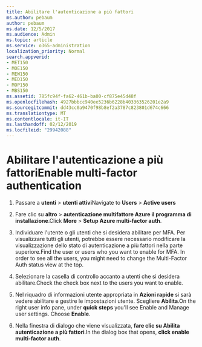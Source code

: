 ```yaml
---
title: Abilitare l'autenticazione a più fattori
ms.author: pebaum
author: pebaum
ms.date: 12/5/2017
ms.audience: Admin
ms.topic: article
ms.service: o365-administration
localization_priority: Normal
search.appverid:
- MET150
- MOE150
- MEW150
- MED150
- MOP150
- MBS150
ms.assetid: 785fc94f-fa62-461b-ba00-cf875e45d48f
ms.openlocfilehash: 4927bbbcc940ee5236b6228b403363526201e2a9
ms.sourcegitcommit: dd43cc0a9470f98b8ef2a3787c823801d674c666
ms.translationtype: MT
ms.contentlocale: it-IT
ms.lasthandoff: 02/12/2019
ms.locfileid: "29942088"
---
```

# <a name="enable-multi-factor-authentication"></a><span data-ttu-id="54771-102">Abilitare l'autenticazione a più fattori</span><span class="sxs-lookup"><span data-stu-id="54771-102">Enable multi-factor authentication</span></span>

1. <span data-ttu-id="54771-103">Passare a **utenti** \> **utenti attivi**</span><span class="sxs-lookup"><span data-stu-id="54771-103">Navigate to **Users** \> **Active users**</span></span>
    
2. <span data-ttu-id="54771-104">Fare clic su **altro** \> **autenticazione multifattore Azure il programma di installazione**.</span><span class="sxs-lookup"><span data-stu-id="54771-104">Click **More** \> **Setup Azure multi-factor auth**.</span></span> 
    
3. <span data-ttu-id="54771-p101">Individuare l'utente o gli utenti che si desidera abilitare per MFA. Per visualizzare tutti gli utenti, potrebbe essere necessario modificare la visualizzazione dello stato di autenticazione a più fattori nella parte superiore.</span><span class="sxs-lookup"><span data-stu-id="54771-p101">Find the user or users who you want to enable for MFA. In order to see all the users, you might need to change the Multi-Factor Auth status view at the top.</span></span>
    
4. <span data-ttu-id="54771-107">Selezionare la casella di controllo accanto a utenti che si desidera abilitare.</span><span class="sxs-lookup"><span data-stu-id="54771-107">Check the check box next to the users you want to enable.</span></span>
    
5.  <span data-ttu-id="54771-p102">Nel riquadro di informazioni utente appropriata in **Azioni rapide** si sarà vedere abilitare e gestire le impostazioni utente. Scegliere **Abilita**.</span><span class="sxs-lookup"><span data-stu-id="54771-p102">On the right user info pane, under **quick steps** you'll see Enable and Manage user settings. Choose **Enable**.</span></span> 
    
6. <span data-ttu-id="54771-110">Nella finestra di dialogo che viene visualizzata, **fare clic su Abilita autenticazione a più fattori**.</span><span class="sxs-lookup"><span data-stu-id="54771-110">In the dialog box that opens, **click enable multi-factor auth**.</span></span> 
    

